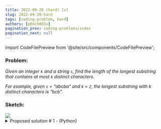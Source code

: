 ```yaml
---
title: 2022-09-20 (hard) [✔️]
slug: 2022-09-20-hard
tags: [coding-problem, hard]
authors: [p0nch0d3v]
pagination_prev: coding-problems/index
pagination_next: null
---
```

import CodeFilePreview from '@site/src/components/CodeFilePreview';

### Problem:
*Given an integer `k` and a string `s`, find the length of the longest substring that contains at most `k` distinct characters.*

*For example, given `s` = "abcba" and `k` = `2`, the longest substring with k distinct characters is "bcb".*

### Sketch:
<img src="/coding-problems/2022-09-20-hard-1.png" />

<details>
<summary>Proposed solution # 1 - (Python)</summary>
<p>
<CodeFilePreview 
    url='/coding-problems/2022-09-20-hard-1.py' 
    lang="python" />

</p>
</details>
